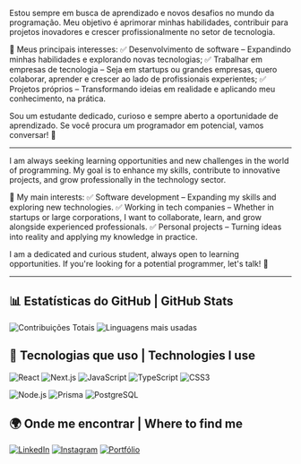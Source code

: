 Estou sempre em busca de aprendizado e novos desafios no mundo da programação. Meu objetivo é aprimorar minhas habilidades, contribuir para projetos inovadores e crescer profissionalmente no setor de tecnologia.

🔹 Meus principais interesses:
✅ Desenvolvimento de software – Expandindo minhas habilidades e explorando novas tecnologias;
✅ Trabalhar em empresas de tecnologia – Seja em startups ou grandes empresas, quero colaborar, aprender e crescer ao lado de profissionais experientes;
✅ Projetos próprios – Transformando ideias em realidade e aplicando meu conhecimento, na prática.

Sou um estudante dedicado, curioso e sempre aberto a oportunidade de aprendizado. Se você procura um programador em potencial, vamos conversar! 📩
<hr/>

I am always seeking learning opportunities and new challenges in the world of programming. My goal is to enhance my skills, contribute to innovative projects, and grow professionally in the technology sector.

🔹 My main interests:
✅ Software development – Expanding my skills and exploring new technologies.
✅ Working in tech companies – Whether in startups or large corporations, I want to collaborate, learn, and grow alongside experienced professionals.
✅ Personal projects – Turning ideas into reality and applying my knowledge in practice.

I am a dedicated and curious student, always open to learning opportunities. If you're looking for a potential programmer, let's talk! 📩

<hr/>

## 📊 Estatísticas do GitHub | GitHub Stats
![Contribuições Totais](https://streak-stats.demolab.com/?user=KaiqueBezerra&theme=transparent&hide_longest_streak=true&hide_current_streak=true&card_width=200&card_height=120)
![Linguagens mais usadas](https://github-readme-stats.vercel.app/api/top-langs/?username=KaiqueBezerra&layout=compact&theme=transparent&card_width=200)

## 🚀 Tecnologias que uso | Technologies I use
![React](https://img.shields.io/badge/React-20232A?style=for-the-badge&logo=react&logoColor=61DAFB)
![Next.js](https://img.shields.io/badge/Next.js-000000?style=for-the-badge&logo=next.js&logoColor=white)
![JavaScript](https://img.shields.io/badge/JavaScript-F7DF1E?style=for-the-badge&logo=javascript&logoColor=black)
![TypeScript](https://img.shields.io/badge/TypeScript-007ACC?style=for-the-badge&logo=typescript&logoColor=white)
![CSS3](https://img.shields.io/badge/CSS3-1572B6?style=for-the-badge&logo=css3&logoColor=white)

![Node.js](https://img.shields.io/badge/Node.js-43853D?style=for-the-badge&logo=node.js&logoColor=white)
![Prisma](https://img.shields.io/badge/Prisma-2D3748?style=for-the-badge&logo=prisma&logoColor=white)
![PostgreSQL](https://img.shields.io/badge/PostgreSQL-316192?style=for-the-badge&logo=postgresql&logoColor=white)

## 🌍 Onde me encontrar | Where to find me
[![LinkedIn](https://img.shields.io/badge/LinkedIn-0077B5?style=for-the-badge&logo=linkedin&logoColor=white)](https://www.linkedin.com/in/kaique-bezerra-souza/)
[![Instagram](https://img.shields.io/badge/Instagram-E4405F?style=for-the-badge&logo=instagram&logoColor=white)](https://www.instagram.com/bezerra_kaique/)
[![Portfólio](https://img.shields.io/badge/Portfólio-000000?style=for-the-badge&logo=vercel&logoColor=white)](https://kaiquebezerra.vercel.app/)
